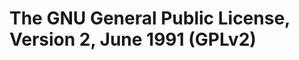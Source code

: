 The GNU General Public License, Version 2, June 1991 (GPLv2)
============================================================
